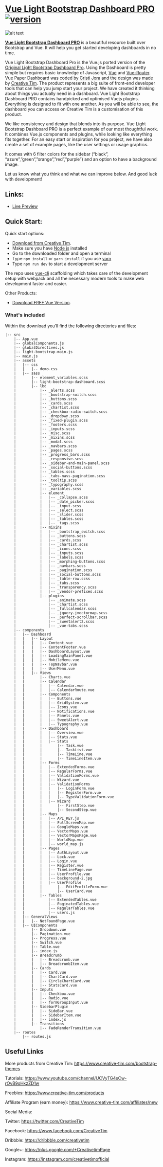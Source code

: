 # [Vue Light Bootstrap Dashboard PRO](https://www.creative-tim.com/product/vue-light-bootstrap-dashboard-pro) [![version][version-badge]][CHANGELOG]

![alt text](https://s3.amazonaws.com/creativetim_bucket/products/69/original/opt_lbdp_vue_thumbnail.jpg?1514476712)

**[Vue Light Bootstrap Dashboard PRO](https://www.creative-tim.com/product/vue-light-bootstrap-dashboard-pro)** is a beautiful resource built over Bootstrap and Vue. 
It will help you get started developing dashboards in no time.

Vue Light Bootstrap Dashboard Pro is the Vue.js ported version of the [Original Light Bootstrap Dashboard Pro](https://www.creative-tim.com/product/light-bootstrap-dashboard-pro).
Using the Dashboard is pretty simple but requires basic knowledge of Javascript, [Vue](https://vuejs.org/v2/guide/) and [Vue-Router](https://router.vuejs.org/en/).
Vue Paper Dashboard was coded by [Cristi Jora](https://github.com/cristijora) and the design was made by [Creative Tim](https://www.creative-tim.com/). 
The product represents a big suite of front-end developer tools that can help you jump start your project. We have created it thinking about things you actually need in a dashboard. Vue Light Bootstrap Dashboard PRO contains handpicked and optimised Vuejs plugins. Everything is designed to fit with one another. As you will be able to see, the dashboard you can access on Creative Tim is a customisation of this product.

We like consistency and design that blends into its purpose. 
Vue Light Bootstrap Dashboard PRO is a perfect example of our most thoughtful work. It combines Vue.js components and plugins, while looking like everything fits together.
For an easy start or inspiration for you project, we have also create a set of example pages, like the user settings or usage graphics.

It comes with 6 filter colors for the sidebar (“black”, “azure”,”green”,”orange”,”red”,”purple”) and an option to have a background image.

Let us know what you think and what we can improve below. And good luck with development!

## Links:

+ [Live Preview](http://vuejs.creative-tim.com/vue-light-bootstrap-dashboard-pro)

## Quick Start:

Quick start options:

+ [Download from Creative Tim](https://www.creative-tim.com/product/vue-light-bootstrap-dashboard-pro).
+ Make sure you have [Node js](https://nodejs.org/en/) installed
+ Go to the downloaded folder and open a terminal
+ Type `npm install` or `yarn install` if you use [yarn](https://yarnpkg.com/en/)
+ Type `npm run dev` to start a development server

The repo uses [vue-cli](https://github.com/vuejs/vue-cli) scaffolding which takes care of the development setup with webpack and all the necessary modern tools to make web development faster and easier.

Other Products:

+ [Download FREE Vue Version](https://www.creative-tim.com/product/vue-light-bootstrap-dashboard).

### What's included

Within the download you'll find the following directories and files:
```
|-- src
    |-- App.vue
    |-- globalComponents.js
    |-- globalDirectives.js
    |-- light-bootstrap-main.js
    |-- main.js
    |-- assets
    |   |-- css
    |   |   |-- demo.css
    |   |-- sass
    |       |-- element_variables.scss
    |       |-- light-bootstrap-dashboard.scss
    |       |-- lbd
    |           |-- _alerts.scss
    |           |-- _bootstrap-switch.scss
    |           |-- _buttons.scss
    |           |-- _cards.scss
    |           |-- _chartist.scss
    |           |-- _checkbox-radio-switch.scss
    |           |-- _dropdown.scss
    |           |-- _fixed-plugin.scss
    |           |-- _footers.scss
    |           |-- _inputs.scss
    |           |-- _misc.scss
    |           |-- _mixins.scss
    |           |-- _modal.scss
    |           |-- _navbars.scss
    |           |-- _pages.scss
    |           |-- _progress_bars.scss
    |           |-- _responsive.scss
    |           |-- _sidebar-and-main-panel.scss
    |           |-- _social-buttons.scss
    |           |-- _tables.scss
    |           |-- _tabs-navs-pagination.scss
    |           |-- _tooltip.scss
    |           |-- _typography.scss
    |           |-- _variables.scss
    |           |-- element
    |           |   |-- _collapse.scss
    |           |   |-- _date_picker.scss
    |           |   |-- _input.scss
    |           |   |-- _select.scss
    |           |   |-- _slider.scss
    |           |   |-- _tables.scss
    |           |   |-- _tags.scss
    |           |-- mixins
    |           |   |-- _bootstrap_switch.scss
    |           |   |-- _buttons.scss
    |           |   |-- _cards.scss
    |           |   |-- _chartist.scss
    |           |   |-- _icons.scss
    |           |   |-- _inputs.scss
    |           |   |-- _labels.scss
    |           |   |-- _morphing-buttons.scss
    |           |   |-- _navbars.scss
    |           |   |-- _pagination.scss
    |           |   |-- _social-buttons.scss
    |           |   |-- _table-row.scss
    |           |   |-- _tabs.scss
    |           |   |-- _transparency.scss
    |           |   |-- _vendor-prefixes.scss
    |           |-- plugins
    |               |-- _animate.scss
    |               |-- _chartist.scss
    |               |-- _fullcalendar.scss
    |               |-- _jquery.jvectormap.scss
    |               |-- _perfect-scrollbar.scss
    |               |-- _sweetalert2.scss
    |               |-- _vue-tabs.scss
    |-- components
    |   |-- Dashboard
    |   |   |-- Layout
    |   |   |   |-- Content.vue
    |   |   |   |-- ContentFooter.vue
    |   |   |   |-- DashboardLayout.vue
    |   |   |   |-- LoadingMainPanel.vue
    |   |   |   |-- MobileMenu.vue
    |   |   |   |-- TopNavbar.vue
    |   |   |   |-- UserMenu.vue
    |   |   |-- Views
    |   |       |-- Charts.vue
    |   |       |-- Calendar
    |   |       |   |-- Calendar.vue
    |   |       |   |-- CalendarRoute.vue
    |   |       |-- Components
    |   |       |   |-- Buttons.vue
    |   |       |   |-- GridSystem.vue
    |   |       |   |-- Icons.vue
    |   |       |   |-- Notifications.vue
    |   |       |   |-- Panels.vue
    |   |       |   |-- SweetAlert.vue
    |   |       |   |-- Typography.vue
    |   |       |-- Dashboard
    |   |       |   |-- Overview.vue
    |   |       |   |-- Stats.vue
    |   |       |   |-- Stats
    |   |       |       |-- Task.vue
    |   |       |       |-- TaskList.vue
    |   |       |       |-- TimeLine.vue
    |   |       |       |-- TimeLineItem.vue
    |   |       |-- Forms
    |   |       |   |-- ExtendedForms.vue
    |   |       |   |-- RegularForms.vue
    |   |       |   |-- ValidationForms.vue
    |   |       |   |-- Wizard.vue
    |   |       |   |-- ValidationForms
    |   |       |   |   |-- LoginForm.vue
    |   |       |   |   |-- RegisterForm.vue
    |   |       |   |   |-- TypeValidationForm.vue
    |   |       |   |-- Wizard
    |   |       |       |-- FirstStep.vue
    |   |       |       |-- SecondStep.vue
    |   |       |-- Maps
    |   |       |   |-- API_KEY.js
    |   |       |   |-- FullScreenMap.vue
    |   |       |   |-- GoogleMaps.vue
    |   |       |   |-- VectorMaps.vue
    |   |       |   |-- VectorMapsPage.vue
    |   |       |   |-- WorldMap.vue
    |   |       |   |-- world_map.js
    |   |       |-- Pages
    |   |       |   |-- AuthLayout.vue
    |   |       |   |-- Lock.vue
    |   |       |   |-- Login.vue
    |   |       |   |-- Register.vue
    |   |       |   |-- TimeLinePage.vue
    |   |       |   |-- UserProfile.vue
    |   |       |   |-- background-2.jpg
    |   |       |   |-- UserProfile
    |   |       |       |-- EditProfileForm.vue
    |   |       |       |-- UserCard.vue
    |   |       |-- Tables
    |   |           |-- ExtendedTables.vue
    |   |           |-- PaginatedTables.vue
    |   |           |-- RegularTables.vue
    |   |           |-- users.js
    |   |-- GeneralViews
    |   |   |-- NotFoundPage.vue
    |   |-- UIComponents
    |       |-- Dropdown.vue
    |       |-- Pagination.vue
    |       |-- Progress.vue
    |       |-- Switch.vue
    |       |-- Table.vue
    |       |-- index.js
    |       |-- Breadcrumb
    |       |   |-- Breadcrumb.vue
    |       |   |-- BreadcrumbItem.vue
    |       |-- Cards
    |       |   |-- Card.vue
    |       |   |-- ChartCard.vue
    |       |   |-- CircleChartCard.vue
    |       |   |-- StatsCard.vue
    |       |-- Inputs
    |       |   |-- Checkbox.vue
    |       |   |-- Radio.vue
    |       |   |-- formGroupInput.vue
    |       |-- SidebarPlugin
    |       |   |-- SideBar.vue
    |       |   |-- SidebarItem.vue
    |       |   |-- index.js
    |       |-- Transitions
    |           |-- FadeRenderTransition.vue
    |-- routes
        |-- routes.js
```

## Useful Links

More products from Creative Tim: <https://www.creative-tim.com/bootstrap-themes>

Tutorials: <https://www.youtube.com/channel/UCVyTG4sCw-rOvB9oHkzZD1w>

Freebies: <https://www.creative-tim.com/products>

Affiliate Program (earn money): <https://www.creative-tim.com/affiliates/new>

Social Media:

Twitter: <https://twitter.com/CreativeTim>

Facebook: <https://www.facebook.com/CreativeTim>

Dribbble: <https://dribbble.com/creativetim>

Google+: <https://plus.google.com/+CreativetimPage>

Instagram: <https://instagram.com/creativetimofficial>

[CHANGELOG]: ./CHANGELOG.md
[version-badge]: https://img.shields.io/badge/version-1.0.0-blue.svg
